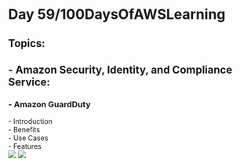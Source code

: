 <h1> Day 59/100DaysOfAWSLearning </h1>
<h2> Topics: </h2>

 <h2>  - Amazon Security, Identity, and Compliance Service: </h2>

<h3> - Amazon GuardDuty </h3>
         - Introduction <br>
         - Benefits <br>
         - Use Cases <br>
         - Features <br>

<img src = "https://github.com/thetechgirlgita/100-days-of-aws-learning/blob/master/Images/Day59/59_1.jpg?raw=true">
<img src = "https://github.com/thetechgirlgita/100-days-of-aws-learning/blob/master/Images/Day59/59_2.jpg?raw=true">
